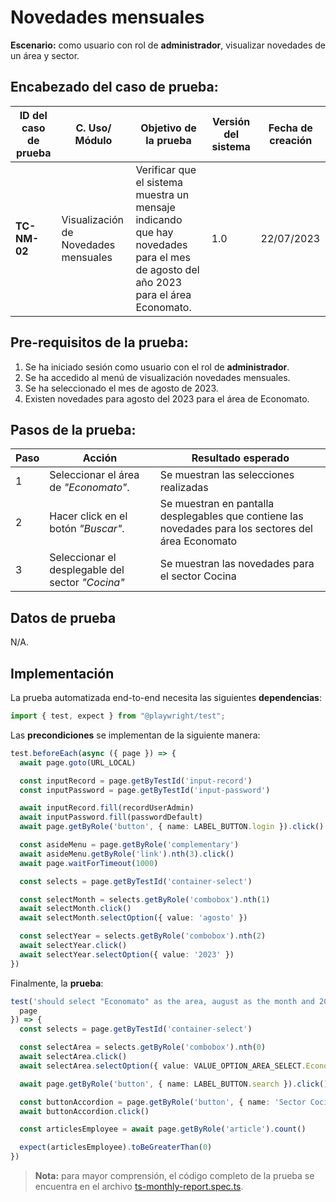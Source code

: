 # Novedades mensuales

**Escenario:** como usuario con rol de **administrador**, visualizar novedades de un área y sector.

## Encabezado del caso de prueba:

| ID del caso de prueba | C. Uso/ Módulo | Objetivo de la prueba                                                                        | Versión del sistema | Fecha de creación |
| --------------------- | -------------- | -------------------------------------------------------------------------------------------- | ------------------- | ----------------- |
| **TC-NM-02**          | Visualización de Novedades mensuales | Verificar que el sistema muestra un mensaje indicando que hay novedades para el mes de agosto del año 2023 para el área Economato. | 1.0                 | 22/07/2023        |

## Pre-requisitos de la prueba:

1. Se ha iniciado sesión como usuario con el rol de **administrador**.
2. Se ha accedido al menú de visualización novedades mensuales.
3. Se ha seleccionado el mes de agosto de 2023.
4. Existen novedades para agosto del 2023 para el área de Economato.

## Pasos de la prueba:

| Paso | Acción                                                                 | Resultado esperado                                                                                                                                                               |
| ---- | ---------------------------------------------------------------------- | -------------------------------------------------------------------------------------------------------------------------------------------------------------------------------- |
| 1 | Seleccionar el área de _"Economato"_. | Se muestran las selecciones realizadas|
| 2 | Hacer click en el botón _"Buscar"_. | Se muestran en pantalla desplegables que contiene las novedades para los sectores del área Economato |
| 3 | Seleccionar el desplegable del sector _"Cocina"_ | Se muestran las novedades para el sector Cocina |

## Datos de prueba

N/A.

## Implementación

La prueba automatizada end-to-end necesita las siguientes **dependencias**:

```typescript
import { test, expect } from "@playwright/test";
```

Las **precondiciones** se implementan de la siguiente manera:

```typescript
test.beforeEach(async ({ page }) => {
  await page.goto(URL_LOCAL)

  const inputRecord = page.getByTestId('input-record')
  const inputPassword = page.getByTestId('input-password')

  await inputRecord.fill(recordUserAdmin)
  await inputPassword.fill(passwordDefault)
  await page.getByRole('button', { name: LABEL_BUTTON.login }).click()

  const asideMenu = page.getByRole('complementary')
  await asideMenu.getByRole('link').nth(3).click()
  await page.waitForTimeout(1000)

  const selects = page.getByTestId('container-select')

  const selectMonth = selects.getByRole('combobox').nth(1)
  await selectMonth.click()
  await selectMonth.selectOption({ value: 'agosto' })

  const selectYear = selects.getByRole('combobox').nth(2)
  await selectYear.click()
  await selectYear.selectOption({ value: '2023' })
})
```

Finalmente, la **prueba**:

```typescript
test('should select "Economato" as the area, august as the month and 2023 as year and display indicating that there are novelties for month selected', async ({
  page
}) => {
  const selects = page.getByTestId('container-select')

  const selectArea = selects.getByRole('combobox').nth(0)
  await selectArea.click()
  await selectArea.selectOption({ value: VALUE_OPTION_AREA_SELECT.Economato })

  await page.getByRole('button', { name: LABEL_BUTTON.search }).click()

  const buttonAccordion = page.getByRole('button', { name: 'Sector Cocina' })
  await buttonAccordion.click()

  const articlesEmployee = await page.getByRole('article').count()

  expect(articlesEmployee).toBeGreaterThan(0)
})
```

> **Nota:** para mayor comprensión, el código completo de la prueba se encuentra en el archivo [ts-monthly-report.spec.ts](/e2e/menu_admin/ts-monthly-report.spec.ts).
